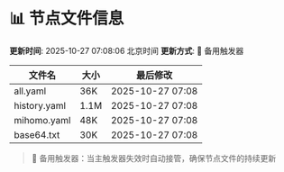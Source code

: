 # 📊 节点文件信息

**更新时间**: 2025-10-27 07:08:06 北京时间
**更新方式**: 🔄 备用触发器

| 文件名 | 大小 | 最后修改 |
|--------|------|----------|
| all.yaml | 36K | 2025-10-27 07:08 |
| history.yaml | 1.1M | 2025-10-27 07:08 |
| mihomo.yaml | 48K | 2025-10-27 07:08 |
| base64.txt | 30K | 2025-10-27 07:08 |

> 🔄 备用触发器：当主触发器失效时自动接管，确保节点文件的持续更新
